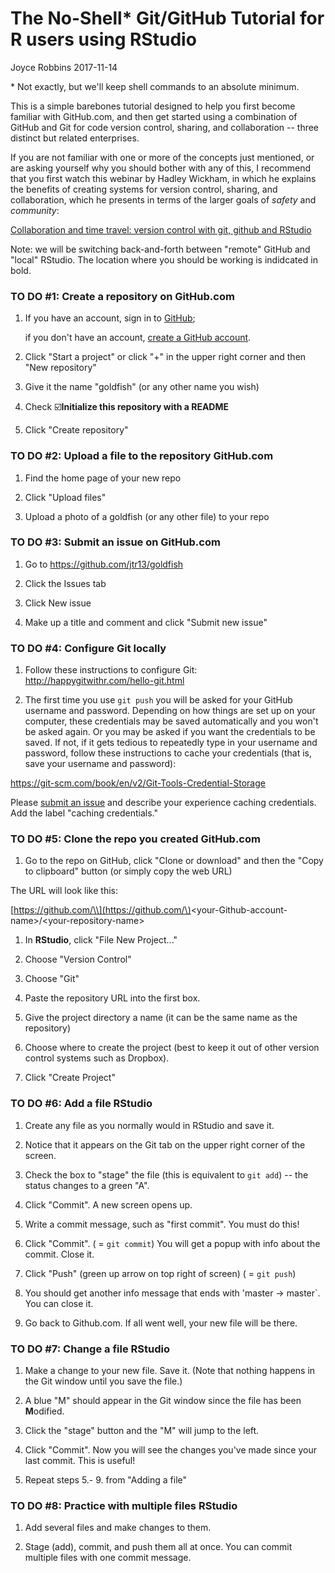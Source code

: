 The No-Shell\* Git/GitHub Tutorial for R users using RStudio
================
Joyce Robbins
2017-11-14

\* Not exactly, but we'll keep shell commands to an absolute minimum.

This is a simple barebones tutorial designed to help you first become familiar with GitHub.com, and then get started using a combination of GitHub and Git for code version control, sharing, and collaboration -- three distinct but related enterprises.

If you are not familiar with one or more of the concepts just mentioned, or are asking yourself why you should bother with any of this, I recommend that you first watch this webinar by Hadley Wickham, in which he explains the benefits of creating systems for version control, sharing, and collaboration, which he presents in terms of the larger goals of *safety* and *community*:

[Collaboration and time travel: version control with git, github and RStudio](https://www.rstudio.com/resources/webinars/collaboration-and-time-travel-version-control-with-git-github-and-rstudio/)

Note: we will be switching back-and-forth between "remote" GitHub and "local" RStudio. The location where you should be working is indidcated in bold.

### TO DO \#1: Create a repository on **GitHub.com**

1.  If you have an account, sign in to [GitHub](https://github.com/login);

    if you don't have an account, [create a GitHub account](https://github.com/join?source=login).

2.  Click "Start a project" or click "+" in the upper right corner and then "New repository"

3.  Give it the name "goldfish" (or any other name you wish)

4.  Check ☑️**Initialize this repository with a README**

5.  Click "Create repository"

### TO DO \#2: Upload a file to the repository **GitHub.com**

1.  Find the home page of your new repo

2.  Click "Upload files"

3.  Upload a photo of a goldfish (or any other file) to your repo

### TO DO \#3: Submit an issue on **GitHub.com**

1.  Go to <https://github.com/jtr13/goldfish>

2.  Click the Issues tab

3.  Click New issue

4.  Make up a title and comment and click "Submit new issue"

### TO DO \#4: Configure Git **locally**

1.  Follow these instructions to configure Git: <http://happygitwithr.com/hello-git.html>

2.  The first time you use `git push` you will be asked for your GitHub username and password. Depending on how things are set up on your computer, these credentials may be saved automatically and you won't be asked again. Or you may be asked if you want the credentials to be saved. If not, if it gets tedious to repeatedly type in your username and password, follow these instructions to cache your credentials (that is, save your username and password):

<https://git-scm.com/book/en/v2/Git-Tools-Credential-Storage>

Please [submit an issue](https://github.com/jtr13/gittutorial/issues) and describe your experience caching credentials. Add the label "caching credentials."

### TO DO \#5: Clone the repo you created **GitHub.com**

1.  Go to the repo on GitHub, click "Clone or download" and then the "Copy to clipboard" button (or simply copy the web URL)

The URL will look like this:

[https://github.com/\\](https://github.com/\)<your-Github-account-name\>/&lt;your-repository-name&gt;

1.  In **RStudio**, click "File New Project..."

2.  Choose "Version Control"

3.  Choose "Git"

4.  Paste the repository URL into the first box.

5.  Give the project directory a name (it can be the same name as the repository)

6.  Choose where to create the project (best to keep it out of other version control systems such as Dropbox).

7.  Click "Create Project"

### TO DO \#6: Add a file **RStudio**

1.  Create any file as you normally would in RStudio and save it.

2.  Notice that it appears on the Git tab on the upper right corner of the screen.

3.  Check the box to "stage" the file (this is equivalent to `git add`) -- the status changes to a green "A".

4.  Click "Commit". A new screen opens up.

5.  Write a commit message, such as "first commit". You must do this!

6.  Click "Commit". ( = `git commit`) You will get a popup with info about the commit. Close it.

7.  Click "Push" (green up arrow on top right of screen) ( = `git push`)

8.  You should get another info message that ends with 'master -&gt; master\`. You can close it.

9.  Go back to Github.com. If all went well, your new file will be there.

### TO DO \#7: Change a file **RStudio**

1.  Make a change to your new file. Save it. (Note that nothing happens in the Git window until you save the file.)

2.  A blue "M" should appear in the Git window since the file has been **M**odified.

3.  Click the "stage" button and the "M" will jump to the left.

4.  Click "Commit". Now you will see the changes you've made since your last commit. This is useful!

5.  Repeat steps 5.- 9. from "Adding a file"

### TO DO \#8: Practice with multiple files **RStudio**

1.  Add several files and make changes to them.

2.  Stage (add), commit, and push them all at once. You can commit multiple files with one commit message.
